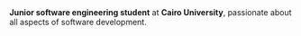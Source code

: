 ##

**Junior software engineering student** at **Cairo University**, passionate about all aspects of software development.

##

